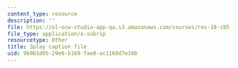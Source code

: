 ```yaml
---
content_type: resource
description: ''
file: https://ol-ocw-studio-app-qa.s3.amazonaws.com/courses/res-10-s95-physics-of-covid-19-transmission-fall-2020/9b961d0529e6b169fae0ac1169d7e166_Gxefx9BDCq0.srt
file_type: application/x-subrip
resourcetype: Other
title: 3play caption file
uid: 9b961d05-29e6-b169-fae0-ac1169d7e166
---
```

